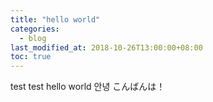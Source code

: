 ```yaml
---
title: "hello world"
categories: 
  - blog
last_modified_at: 2018-10-26T13:00:00+08:00
toc: true
---
```



test 
test 
hello world
안녕
こんばんは！
